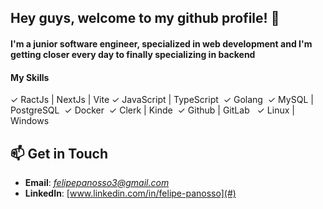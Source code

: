 ## Hey guys, welcome to my github profile! 👋
#### I'm a junior software engineer, specialized in web development and I'm getting closer every day to finally specializing in backend

#### My Skills 

‎✓ RactJs | NextJs | Vite‎ 
‎✓ JavaScript | TypeScript ‎ 
‎✓ Golang ‎ 
‎✓ MySQL | PostgreSQL ‎ 
‎✓ Docker ‎ 
‎✓ Clerk | Kinde ‎ 
✓ Github | GitLab ‎ ‎ 
‎✓ Linux | Windows ‎ 

## 📫 Get in Touch  
-  **Email**: *felipepanosso3@gmail.com*  
-  **LinkedIn**: [www.linkedin.com/in/felipe-panosso](#)  
